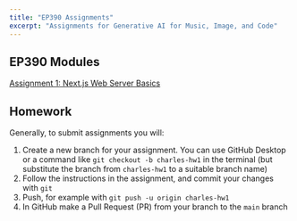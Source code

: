 ```yaml
---
title: "EP390 Assignments"
excerpt: "Assignments for Generative AI for Music, Image, and Code"
---
```


## EP390 Modules

[Assignment 1: Next.js Web Server Basics](/assignments/1/)

## Homework

Generally, to submit assignments you will:

1. Create a new branch for your assignment. You can use GitHub Desktop or a command like `git checkout -b charles-hw1` in the terminal (but substitute the branch from `charles-hw1` to a suitable branch name)
1. Follow the instructions in the assignment, and commit your changes with `git`
1. Push, for example with `git push -u origin charles-hw1`
1. In GitHub make a Pull Request (PR) from your branch to the `main` branch
